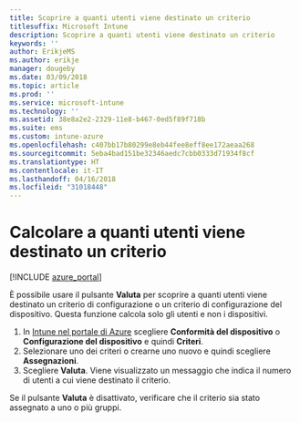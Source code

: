 ```yaml
---
title: Scoprire a quanti utenti viene destinato un criterio
titlesuffix: Microsoft Intune
description: Scoprire a quanti utenti viene destinato un criterio
keywords: ''
author: ErikjeMS
ms.author: erikje
manager: dougeby
ms.date: 03/09/2018
ms.topic: article
ms.prod: ''
ms.service: microsoft-intune
ms.technology: ''
ms.assetid: 38e8a2e2-2329-11e8-b467-0ed5f89f718b
ms.suite: ems
ms.custom: intune-azure
ms.openlocfilehash: c407bb17b80299e8eb44fee8eff8ee172aeaa268
ms.sourcegitcommit: 5eba4bad151be32346aedc7cbb0333d71934f8cf
ms.translationtype: HT
ms.contentlocale: it-IT
ms.lasthandoff: 04/16/2018
ms.locfileid: "31018448"
---
```

# <a name="evaluate-how-many-users-are-targeted-by-a-policy"></a>Calcolare a quanti utenti viene destinato un criterio
[!INCLUDE [azure_portal](./includes/azure_portal.md)]

È possibile usare il pulsante **Valuta** per scoprire a quanti utenti viene destinato un criterio di configurazione o un criterio di configurazione del dispositivo. Questa funzione calcola solo gli utenti e non i dispositivi.

1.  In [Intune nel portale di Azure](https://aka.ms/intuneportal) scegliere **Conformità del dispositivo** o **Configurazione del dispositivo** e quindi **Criteri**.
2.  Selezionare uno dei criteri o crearne uno nuovo e quindi scegliere **Assegnazioni**.
3.  Scegliere **Valuta**. Viene visualizzato un messaggio che indica il numero di utenti a cui viene destinato il criterio.

Se il pulsante **Valuta** è disattivato, verificare che il criterio sia stato assegnato a uno o più gruppi.

